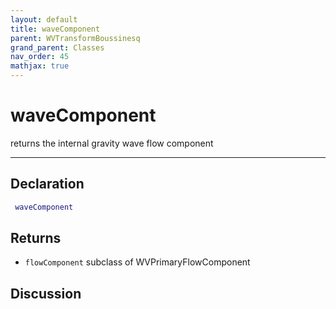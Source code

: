 ```yaml
---
layout: default
title: waveComponent
parent: WVTransformBoussinesq
grand_parent: Classes
nav_order: 45
mathjax: true
---
```


#  waveComponent

returns the internal gravity wave flow component


---

## Declaration
```matlab
 waveComponent
```
## Returns
+ `flowComponent`  subclass of WVPrimaryFlowComponent

## Discussion

        
